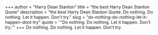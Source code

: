 +++
author = "Harry Dean Stanton"
title = "the best Harry Dean Stanton Quote"
description = "the best Harry Dean Stanton Quote: Do nothing. Do nothing. Let it happen. Don't try."
slug = "do-nothing-do-nothing-let-it-happen-dont-try"
quote = '''Do nothing. Do nothing. Let it happen. Don't try.'''
+++
Do nothing. Do nothing. Let it happen. Don't try.
